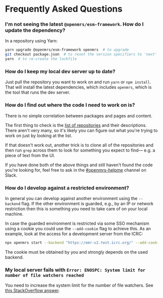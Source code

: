# Frequently Asked Questions

### I'm not seeing the latest `@openmrs/esm-framework`. How do I update the dependency?

In a repository using Yarn:

```sh
yarn upgrade @openmrs/esm-framework openmrs  # to upgrade
git checkout package.json  # to reset the version specifiers to 'next'
yarn  # to re-create the lockfile
```

### How do I keep my local dev server up to date?

Just pull the repository you want to work on and run `yarn` or `npm install`.
That will install the latest dependencies, which includes `openmrs`, which is
the tool that runs the dev server.

### How do I find out where the code I need to work on is?

There is no simple correlation between packages and pages and content.

The first thing to check is the [list of repositories](http://o3-dev.docs.openmrs.org/#/main/map?id=repositories-you-should-know-octocat)
and their descriptions. There aren't very many, so it's likely you can
figure out what you're trying to work on just by looking at the list.

If that doesn't work out, another trick is to clone all of the repositories
and then run `grep` across them to look for something you expect to find—
e.g. a piece of text from the UI.

If you have done both of the above things and still haven't found the
code you're looking for, feel free to ask in the
[#openmrs-helpme](https://openmrs.slack.com/archives/C02UNMKFH8V) channel
on Slack.

### How do I develop against a restricted environment?

In general you can develop against another environment using the `--backend` flag.
If the other environment is guarded, e.g., by an IP or network restriction then
this is something you need to take care of on your local machine.

In case the guarded environment is restricted via some SSO mechanism using a
cookie you could use the `--add-cookie` flag to achieve this. As an example,
look at the access for a development server from the ICRC:

```sh
npx openmrs start --backend "https://emr-v2.test.icrc.org/" --add-cookie "MRHSession=1234..."
```

The cookie must be obtained by you and strongly depends on the used backend.

### My local server fails with `Error: ENOSPC: System limit for number of file watchers reached`

You need to increase the system limit for the number of file watchers. See
[this StackOverflow answer](https://stackoverflow.com/a/55763478/1464495).
